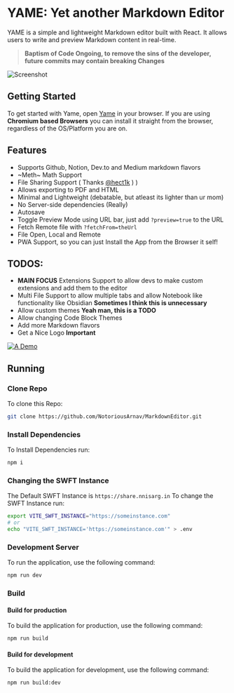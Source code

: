 # YAME: Yet another Markdown Editor
YAME is a simple and lightweight Markdown editor built with React. It allows users to write and preview Markdown content in real-time.

> **Baptism of Code Ongoing, to remove the sins of the developer, future commits may contain breaking Changes**

![Screenshot](public/screenshot-1.png)

## Getting Started
To get started with Yame, open [Yame](https://notoriousarnav.github.io/MarkdownEditor/) in your browser. If you are using **Chromium based Browsers** you can install it straight from the browser, regardless of the OS/Platform you are on. 

## Features
- Supports Github, Notion, Dev.to and Medium markdown flavors
- ~Meth~ Math Support
- File Sharing Support ( Thanks [@hect1k](https://github.com/hect1k) ) )
- Allows exporting to PDF and HTML
- Minimal and Lightweight (debatable, but atleast its lighter than ur mom)
- No Server-side dependencies (Really)
- Autosave
- Toggle Preview Mode using URL bar, just add `?preview=true` to the URL
- Fetch Remote file with `?fetchFrom=theUrl`
- File Open, Local and Remote
- PWA Support, so you can just Install the App from the Browser it self!

## TODOS:
- **MAIN FOCUS** Extensions Support to allow devs to make custom extensions and add them to the editor
- Multi File Support to allow multiple tabs and allow Notebook like functionality like Obsidian **Sometimes I think this is unnecessary**
- Allow custom themes **Yeah man, this is a TODO**
- Allow changing Code Block Themes
- Add more Markdown flavors
- Get a Nice Logo **Important**

[![A Demo](https://i.ytimg.com/vi/ufgCsc758yw/hqdefault.jpg "Markdown Editor")](https://www.youtube.com/watch?v=ufgCsc758yw)

## Running
### Clone Repo
To clone this Repo:
```bash
git clone https://github.com/NotoriousArnav/MarkdownEditor.git
```
### Install Dependencies
To Install Dependencies run:
```bash
npm i
```

### Changing the SWFT Instance
The Default SWFT Instance is `https://share.nnisarg.in`
To change the SWFT Instance run:
```bash
export VITE_SWFT_INSTANCE="https://someinstance.com"
# or
echo "VITE_SWFT_INSTANCE='https://someinstance.com'" > .env
```

### Development Server
To run the application, use the following command:
```bash
npm run dev
```
### Build
#### Build for production
To build the application for production, use the following command:
```bash
npm run build
```
#### Build for development
To build the application for development, use the following command:
```bash
npm run build:dev
```
